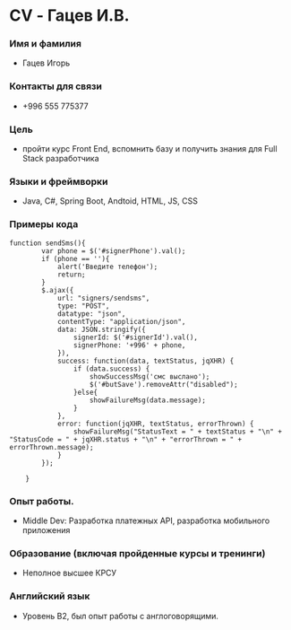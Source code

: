 # CV - Гацев И.В. 

### Имя и фамилия
+ Гацев Игорь

### Контакты для связи
+ +996 555 775377

### Цель
+ пройти курс Front End, вспомнить базу и получить знания для Full Stack разработчика

### Языки и фреймворки
+ Java, С#, Spring Boot, Andtoid, HTML, JS, CSS


### Примеры кода
```
function sendSms(){
        var phone = $('#signerPhone').val();
        if (phone == ''){
            alert('Введите телефон');
            return;
        }
        $.ajax({
            url: "signers/sendsms",
            type: "POST",
            datatype: "json",
            contentType: "application/json",
            data: JSON.stringify({
                signerId: $('#signerId').val(),
                signerPhone: '+996' + phone,
            }),
            success: function(data, textStatus, jqXHR) {
                if (data.success) {
                    showSuccessMsg('смс выслано');
                    $('#butSave').removeAttr("disabled");
                }else{
                    showFailureMsg(data.message);
                }
            },
            error: function(jqXHR, textStatus, errorThrown) {
                showFailureMsg("StatusText = " + textStatus + "\n" + "StatusCode = " + jqXHR.status + "\n" + "errorThrown = " + errorThrown.message);
            }
        });

    }
```


### Опыт работы.
+ Middle Dev:
Разработка платежных API, разработка мобильного приложения

### Образование (включая пройденные курсы и тренинги)
+ Неполное высшее КРСУ

### Английский язык
+ Уровень B2, был опыт работы с англоговорящими.